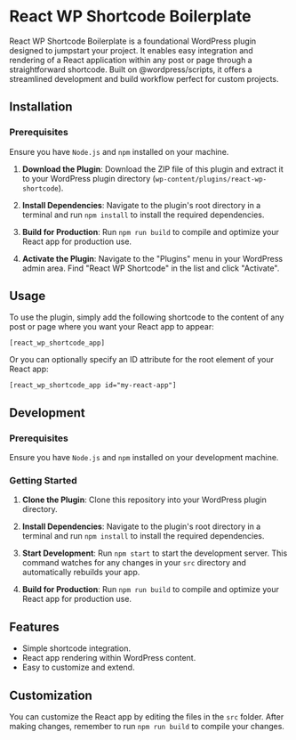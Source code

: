 # React WP Shortcode Boilerplate

React WP Shortcode Boilerplate is a foundational WordPress plugin designed to jumpstart your project. It enables easy integration and rendering of a React application within any post or page through a straightforward shortcode. Built on @wordpress/scripts, it offers a streamlined development and build workflow perfect for custom projects.

## Installation

### Prerequisites

Ensure you have `Node.js` and `npm` installed on your machine.

1. **Download the Plugin**: Download the ZIP file of this plugin and extract it to your WordPress plugin directory (`wp-content/plugins/react-wp-shortcode`).

2. **Install Dependencies**: Navigate to the plugin's root directory in a terminal and run `npm install` to install the required dependencies.

3. **Build for Production**: Run `npm run build` to compile and optimize your React app for production use.

4. **Activate the Plugin**: Navigate to the "Plugins" menu in your WordPress admin area. Find "React WP Shortcode" in the list and click "Activate".

## Usage

To use the plugin, simply add the following shortcode to the content of any post or page where you want your React app to appear:

```shortcode
[react_wp_shortcode_app]
```

Or you can optionally specify an ID attribute for the root element of your React app:

```shortcode
[react_wp_shortcode_app id="my-react-app"]
```

## Development

### Prerequisites

Ensure you have `Node.js` and `npm` installed on your development machine.

### Getting Started

1. **Clone the Plugin**: Clone this repository into your WordPress plugin directory.

2. **Install Dependencies**: Navigate to the plugin's root directory in a terminal and run `npm install` to install the required dependencies.

3. **Start Development**: Run `npm start` to start the development server. This command watches for any changes in your `src` directory and automatically rebuilds your app.

4. **Build for Production**: Run `npm run build` to compile and optimize your React app for production use.

## Features

- Simple shortcode integration.
- React app rendering within WordPress content.
- Easy to customize and extend.

## Customization

You can customize the React app by editing the files in the `src` folder. After making changes, remember to run `npm run build` to compile your changes.
